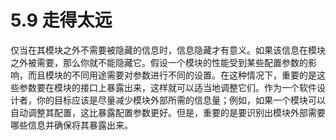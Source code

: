 # 5.9 走得太远

仅当在其模块之外不需要被隐藏的信息时，信息隐藏才有意义。如果该信息在模块之外被需要，那么你就不能隐藏它。假设一个模块的性能受到某些配置参数的影响，而且模块的不同用途需要对参数进行不同的设置。在这种情况下，重要的是这些参数要在模块的接口上暴露出来，这样就可以适当地调整它们。作为一个软件设计者，你的目标应该是尽量减少模块外部所需的信息量；例如，如果一个模块可以自动调整其配置，这比暴露配置参数更好。但是，重要的是要识别出模块外部需要哪些信息并确保将其暴露出来。
